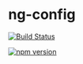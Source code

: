 # ng-config

[![Build Status](https://dev.azure.com/golavr/ng-config/_apis/build/status/golavr.ng-config?branchName=master)](https://dev.azure.com/golavr/ng-config/_build/latest?definitionId=6&branchName=master)

[![npm version](https://badge.fury.io/js/%40golavr%2Fng-config.svg)](https://badge.fury.io/js/%40golavr%2Fng-config)

